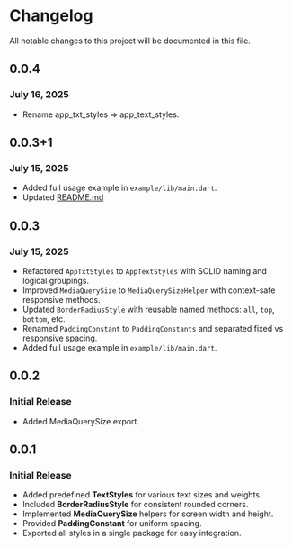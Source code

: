 # Changelog

All notable changes to this project will be documented in this file.

## 0.0.4

### July 16, 2025

* Rename app_txt_styles => app_text_styles.

## 0.0.3+1

### July 15, 2025

* Added full usage example in `example/lib/main.dart`.
* Updated [README.md](README.md)


## 0.0.3

### July 15, 2025

* Refactored `AppTxtStyles` to `AppTextStyles` with SOLID naming and logical groupings.
* Improved `MediaQuerySize` to `MediaQuerySizeHelper` with context-safe responsive methods.
* Updated `BorderRadiusStyle` with reusable named methods: `all`, `top`, `bottom`, etc.
* Renamed `PaddingConstant` to `PaddingConstants` and separated fixed vs responsive spacing.
* Added full usage example in `example/lib/main.dart`.

## 0.0.2

### Initial Release

* Added MediaQuerySize export.

## 0.0.1

### Initial Release

* Added predefined **TextStyles** for various text sizes and weights.
* Included **BorderRadiusStyle** for consistent rounded corners.
* Implemented **MediaQuerySize** helpers for screen width and height.
* Provided **PaddingConstant** for uniform spacing.
* Exported all styles in a single package for easy integration.
